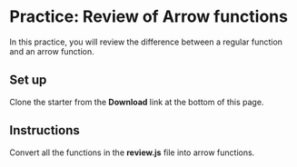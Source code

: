# Practice: Review of Arrow functions

In this practice, you will review the difference between a regular function and
an arrow function.

## Set up

Clone the starter from the **Download** link at the bottom of this page.

## Instructions

Convert all the functions in the __review.js__ file into arrow functions.
